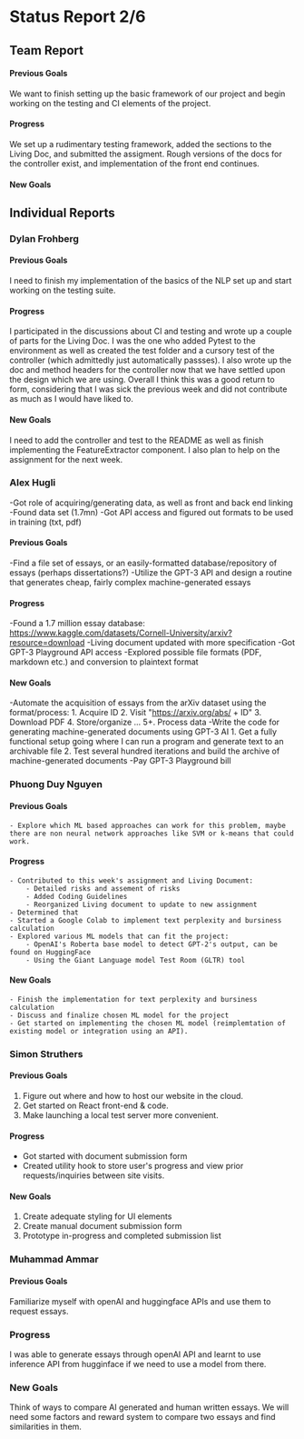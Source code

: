 # Status Report 2/6
## Team Report
#### Previous Goals
We want to finish setting up the basic framework of our project and begin working on the testing and CI elements of the project.
#### Progress
We set up a rudimentary testing framework, added the sections to the Living Doc, and submitted the assigment. Rough versions of the docs for the controller exist, and implementation of the front end continues.
#### New Goals


## Individual Reports

### Dylan Frohberg
#### Previous Goals
I need to finish my implementation of the basics of the NLP set up and start working on the testing suite.
#### Progress
I participated in the discussions about CI and testing and wrote up a couple of parts for the Living Doc. I was the one who added Pytest to the environment as well as created the test folder and a cursory test of the controller (which admittedly just automatically passses). I also wrote up the doc and method headers for the controller now that we have settled upon the design which we are using. Overall I think this was a good return to form, considering that I was sick the previous week and did not contribute as much as I would have liked to.
#### New Goals
I need to add the controller and test to the README as well as finish implementing the FeatureExtractor component. I also plan to help on the assignment for the next week.

### Alex Hugli
-Got role of acquiring/generating data, as well as front and back end linking
-Found data set (1.7mn)
-Got API access and figured out formats to be used in training (txt, pdf)

#### Previous Goals
-Find a file set of essays, or an easily-formatted database/repository of essays (perhaps dissertations?)
-Utilize the GPT-3 API and design a routine that generates cheap, fairly complex machine-generated essays
#### Progress
-Found a 1.7 million essay database: https://www.kaggle.com/datasets/Cornell-University/arxiv?resource=download
-Living document updated with more specification
-Got GPT-3 Playground API access
-Explored possible file formats (PDF, markdown etc.) and conversion to plaintext format
#### New Goals
-Automate the acquisition of essays from the arXiv dataset using the format/process: 
    1. Acquire ID
    2. Visit "https://arxiv.org/abs/ + ID"
    3. Download PDF
    4. Store/organize
    ...
    5+. Process data
-Write the code for generating machine-generated documents using GPT-3 AI
    1. Get a fully functional setup going where I can run a program and generate text to an archivable file
    2. Test several hundred iterations and build the archive of machine-generated documents
-Pay GPT-3 Playground bill

### Phuong Duy Nguyen

#### Previous Goals
    - Explore which ML based approaches can work for this problem, maybe there are non neural network approaches like SVM or k-means that could work.

#### Progress
    - Contributed to this week's assignment and Living Document:
        - Detailed risks and assement of risks
        - Added Coding Guidelines
        - Reorganized Living document to update to new assignment
    - Determined that 
    - Started a Google Colab to implement text perplexity and bursiness calculation
    - Explored various ML models that can fit the project:
        - OpenAI's Roberta base model to detect GPT-2's output, can be found on HuggingFace
        - Using the Giant Language model Test Room (GLTR) tool

#### New Goals
    - Finish the implementation for text perplexity and bursiness calculation
    - Discuss and finalize chosen ML model for the project
    - Get started on implementing the chosen ML model (reimplemtation of existing model or integration using an API).

### Simon Struthers

#### Previous Goals
1. Figure out where and how to host our website in the cloud.
2. Get started on React front-end & code.
3. Make launching a local test server more convenient.

#### Progress
- Got started with document submission form
- Created utility hook to store user's progress and view prior requests/inquiries between site visits.

#### New Goals
1. Create adequate styling for UI elements
2. Create manual document submission form
3. Prototype in-progress and completed submission list

### Muhammad Ammar

#### Previous Goals

Familiarize myself with openAI and huggingface APIs and use them to request essays.

### Progress
I was able to generate essays through openAI API and learnt to use inference API from hugginface if we need to use a model from there.

### New Goals
Think of ways to compare AI generated and human written essays. We will need some factors and reward system to compare two essays and find similarities in them.